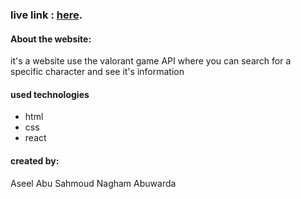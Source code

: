 
### live link : [here](https://valorant-t.herokuapp.com/).

#### About the website:
it's a website use the valorant game API where you can search for a specific character and see it's information

#### used technologies
- html
- css
- react

#### created by:
Aseel Abu Sahmoud
Nagham Abuwarda
